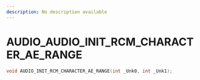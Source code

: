 ```yaml
---
description: No description available 
---
```


# AUDIO\_AUDIO_INIT_RCM_CHARACTER_AE_RANGE

```cpp
void AUDIO_INIT_RCM_CHARACTER_AE_RANGE(int _Unk0, int _Unk1);
```